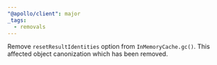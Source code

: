 ```yaml
---
"@apollo/client": major
_tags:
  - removals
---
```


Remove `resetResultIdentities` option from `InMemoryCache.gc()`. This affected object canonization which has been removed.
